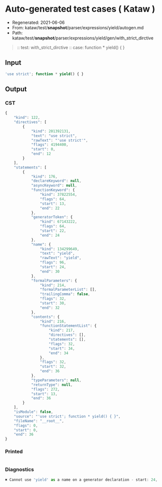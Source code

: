 # Auto-generated test cases ( Kataw )
- Regenerated: 2021-06-06
- From: kataw/test/__snapshot__/parser/expressions/yield/autogen.md
- Path: kataw/test/__snapshot__/parser/expressions/yield/gen/with_strict_dirctive
> :: test: with_strict_dirctive
> :: case: function * yield() { }
## Input

`````js
'use strict'; function * yield() { }
`````
## Output

### CST

```javascript
{
    "kind": 122,
    "directives": [
        {
            "kind": 201392131,
            "text": "use strict",
            "rawText": "'use strict'",
            "flags": 4194400,
            "start": 0,
            "end": 12
        }
    ],
    "statements": [
        {
            "kind": 176,
            "declareKeyword": null,
            "asyncKeyword": null,
            "functionKeyword": {
                "kind": 37822554,
                "flags": 64,
                "start": 13,
                "end": 22
            },
            "generatorToken": {
                "kind": 67143222,
                "flags": 64,
                "start": 22,
                "end": 24
            },
            "name": {
                "kind": 134299649,
                "text": "yield",
                "rawText": "yield",
                "flags": 96,
                "start": 24,
                "end": 30
            },
            "formalParameters": {
                "kind": 214,
                "formalParameterList": [],
                "trailingComma": false,
                "flags": 32,
                "start": 30,
                "end": 32
            },
            "contents": {
                "kind": 216,
                "functionStatementList": {
                    "kind": 217,
                    "directives": [],
                    "statements": [],
                    "flags": 32,
                    "start": 34,
                    "end": 34
                },
                "flags": 32,
                "start": 32,
                "end": 36
            },
            "typeParameters": null,
            "returnType": null,
            "flags": 272,
            "start": 13,
            "end": 36
        }
    ],
    "isModule": false,
    "source": "'use strict'; function * yield() { }",
    "fileName": "__root__",
    "flags": 0,
    "start": 0,
    "end": 36
}
```

### Printed

```javascript

```

### Diagnostics

```javascript
✖ Cannot use 'yield' as a name on a generator declaration - start: 24, end: 30

```

